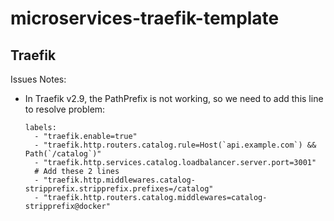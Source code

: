 # microservices-traefik-template


## Traefik

Issues Notes:

- In Traefik v2.9, the PathPrefix is not working, so we need to add this line to resolve problem:

    ```
    labels:
      - "traefik.enable=true"
      - "traefik.http.routers.catalog.rule=Host(`api.example.com`) && Path(`/catalog`)"
      - "traefik.http.services.catalog.loadbalancer.server.port=3001"
      # Add these 2 lines
      - "traefik.http.middlewares.catalog-stripprefix.stripprefix.prefixes=/catalog"
      - "traefik.http.routers.catalog.middlewares=catalog-stripprefix@docker"
    ```